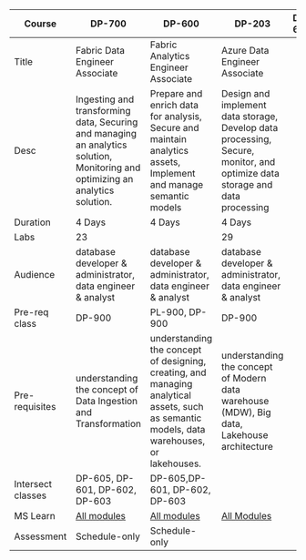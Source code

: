 |Course|DP-700|DP-600|DP-203|DP-601|DP-602|DP-603|DP-605|
| --- | --- | --- | --- | --- | --- | --- | --- |
|Title|Fabric Data Engineer Associate|Fabric Analytics Engineer Associate|Azure Data Engineer Associate|||||
|Desc|Ingesting and transforming data, Securing and managing an analytics solution, Monitoring and optimizing an analytics solution. |Prepare and enrich data for analysis, Secure and maintain analytics assets, Implement and manage semantic models|Design and implement data storage, Develop data processing, Secure, monitor, and optimize data storage and data processing|||||
|Duration|4 Days|4 Days|4 Days|||||
|Labs|23||29|||||
|Audience|database developer & administrator, data engineer & analyst|database developer & administrator, data engineer & analyst|database developer & administrator, data engineer & analyst|||||
|Pre-req class|DP-900|PL-900, DP-900|DP-900|||||
|Pre-requisites|understanding the concept of Data Ingestion and Transformation|understanding the concept of designing, creating, and managing analytical assets, such as semantic models, data warehouses, or lakehouses.|understanding the concept of Modern data warehouse (MDW), Big data, Lakehouse architecture|||||
|Intersect classes|DP-605, DP-601, DP-602, DP-603|DP-605,DP-601, DP-602, DP-603||||||
|MS Learn|[All modules](https://learn.microsoft.com/en-us/credentials/certifications/fabric-data-engineer-associate/?ocid=fabric25_iamready_tc_azdata&practice-assessment-type=certification)|[All modules](https://learn.microsoft.com/en-us/credentials/certifications/fabric-analytics-engineer-associate/?practice-assessment-type=certification)|[All Modules](https://learn.microsoft.com/en-us/credentials/certifications/azure-data-engineer/?practice-assessment-type=certification)|||||
|Assessment|Schedule-only|Schedule-only||||||
